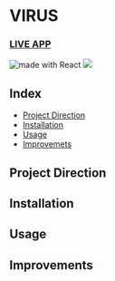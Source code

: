 # VIRUS
### [LIVE APP](https://virus2.netlify.app/)
<div>
<img src="https://img.shields.io/badge/made%20with-React-green.svg?logo=react&colorA=000000&colorB=be33ff" alt="made with React" />
<img src="https://api.netlify.com/api/v1/badges/b804b10a-4a90-45f2-8148-166826a9f41b/deploy-status" />
</div>

## Index
* [Project Direction](#Project)
* [Installation](#Install)
* [Usage](#Usage)
* [Improvemets](#Improvements)

## <a name="Project">Project Direction</a>

## <a name="Install">Installation</a>

## <a name="Usage">Usage</a>

## <a name="Improvements">Improvements</a>